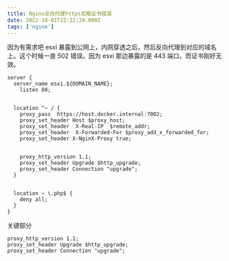 ```yaml
---
title: Nginx反向代理https忽略证书错误
date: 2022-10-01T22:32:24.000Z
tags: ['nginx']
---
```

  
因为有需求吧 esxi 暴露到公网上，内网穿透之后，然后反向代理到对应的域名上。这个时候一直 502 错误。因为 esxi 那边暴露的是 443 端口，而证书刚好无效。

```nginx
server {
  server_name esxi.${DOMAIN_NAME};
    listen 80;


  location ^~ / {
    proxy_pass  https://host.docker.internal:7002;
    proxy_set_header Host $proxy_host;
    proxy_set_header  X-Real-IP  $remote_addr;
    proxy_set_header  X-Forwarded-For $proxy_add_x_forwarded_for;
    proxy_set_header X-NginX-Proxy true;


    proxy_http_version 1.1;
    proxy_set_header Upgrade $http_upgrade;
    proxy_set_header Connection "upgrade";
  }


  location ~ \.php$ {
    deny all;
  }
}
```

关键部分

```nginx
proxy_http_version 1.1;
proxy_set_header Upgrade $http_upgrade;
proxy_set_header Connection "upgrade";
```